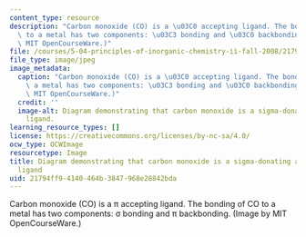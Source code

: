 ```yaml
---
content_type: resource
description: "Carbon monoxide (CO) is a \u03C0 accepting ligand. The bonding of CO\
  \ to a metal has two components: \u03C3 bonding and \u03C0 backbonding. (Image by\
  \ MIT OpenCourseWare.)"
file: /courses/5-04-principles-of-inorganic-chemistry-ii-fall-2008/21794ff94140464b3847968e28842bda_5-04f08-th.jpg
file_type: image/jpeg
image_metadata:
  caption: "Carbon monoxide (CO) is a \u03C0 accepting ligand. The bonding of CO to\
    \ a metal has two components: \u03C3 bonding and \u03C0 backbonding. (Image by\
    \ MIT OpenCourseWare.)"
  credit: ''
  image-alt: Diagram demonstrating that carbon monoxide is a sigma-donating and pi-accepting
    ligand.
learning_resource_types: []
license: https://creativecommons.org/licenses/by-nc-sa/4.0/
ocw_type: OCWImage
resourcetype: Image
title: Diagram demonstrating that carbon monoxide is a sigma-donating and pi-accepting
  ligand
uid: 21794ff9-4140-464b-3847-968e28842bda
---
```

Carbon monoxide (CO) is a π accepting ligand. The bonding of CO to a metal has two components: σ bonding and π backbonding. (Image by MIT OpenCourseWare.)